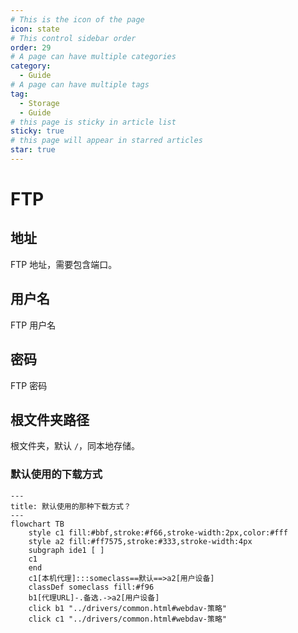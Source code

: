 ```yaml
---
# This is the icon of the page
icon: state
# This control sidebar order
order: 29
# A page can have multiple categories
category:
  - Guide
# A page can have multiple tags
tag:
  - Storage
  - Guide
# this page is sticky in article list
sticky: true
# this page will appear in starred articles
star: true
---
```


# FTP

## **地址**

FTP 地址，需要包含端口。

## **用户名**

FTP 用户名

## **密码**

FTP 密码

## **根文件夹路径**

根文件夹，默认 `/`，同本地存储。



### **默认使用的下载方式**


```mermaid
---
title: 默认使用的那种下载方式？
---
flowchart TB
    style c1 fill:#bbf,stroke:#f66,stroke-width:2px,color:#fff
    style a2 fill:#ff7575,stroke:#333,stroke-width:4px
    subgraph ide1 [ ]
    c1
    end
    c1[本机代理]:::someclass==默认==>a2[用户设备]
    classDef someclass fill:#f96
    b1[代理URL]-.备选.->a2[用户设备]
    click b1 "../drivers/common.html#webdav-策略"
    click c1 "../drivers/common.html#webdav-策略"
```
